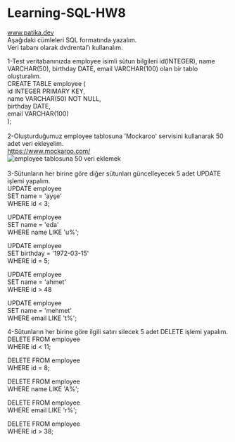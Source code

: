 # Learning-SQL-HW8
www.patika.dev \
Aşağıdaki cümleleri SQL formatında yazalım. \
Veri tabanı olarak dvdrental'ı kullanalım. 


1-Test veritabanınızda employee isimli sütun bilgileri id(INTEGER), name VARCHAR(50), birthday DATE, email VARCHAR(100) olan bir tablo oluşturalım. \
CREATE TABLE employee ( \
	id INTEGER PRIMARY KEY, \
	name VARCHAR(50) NOT NULL, \
	birthday DATE, \
	email VARCHAR(100) \
); \
\
2-Oluşturduğumuz employee tablosuna 'Mockaroo' servisini kullanarak 50 adet veri ekleyelim. \
https://www.mockaroo.com/ \
![employee tablosuna 50 veri eklemek](https://user-images.githubusercontent.com/87134986/224374150-8b493774-cd98-4c70-8091-3a6590953de7.jpg)
\
\
3-Sütunların her birine göre diğer sütunları güncelleyecek 5 adet UPDATE işlemi yapalım. \
UPDATE employee \
SET name = 'ayşe' \
WHERE id < 3; 

UPDATE employee \
SET name = 'eda' \
WHERE name LIKE 'u%'; 

UPDATE employee \
SET birthday = '1972-03-15' \
WHERE id = 5;

UPDATE employee \
SET name = 'ahmet' \
WHERE id > 48

UPDATE employee \
SET name = 'mehmet' \
WHERE email LIKE 't%';

4-Sütunların her birine göre ilgili satırı silecek 5 adet DELETE işlemi yapalım. \
DELETE FROM employee \
WHERE id < 11; 

DELETE FROM employee \
WHERE id = 8;

DELETE FROM employee \
WHERE name LIKE 'A%';

DELETE FROM employee \
WHERE email LIKE 'r%';

DELETE FROM employee \
WHERE id > 38;
